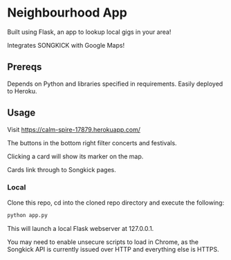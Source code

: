 # Neighbourhood App
Built using Flask, an app to lookup local gigs in your area!

Integrates SONGKICK with Google Maps!

## Prereqs
Depends on Python and libraries specified in requirements. Easily deployed to Heroku.

## Usage

Visit https://calm-spire-17879.herokuapp.com/

The buttons in the bottom right filter concerts and festivals.

Clicking a card will show its marker on the map.

Cards link through to Songkick pages.

### Local
Clone this repo, cd into the cloned repo directory and execute the following:
```bash
python app.py
```
This will launch a local Flask webserver at 127.0.0.1.

You may need to enable unsecure scripts to load in Chrome, as the Songkick API is currently issued over HTTP and everything else is HTTPS.

